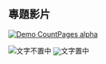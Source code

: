 ## 專題影片


[![Demo CountPages alpha](https://raw.githubusercontent.com/sres320/-/master/%E6%9C%AA%E5%91%BD%E5%90%8D.png)](https://drive.google.com/file/d/0B7XQfriitbLqamVMN0RGbVlWeFE/view?usp=sharing)

![](https://dl.dropboxusercontent.com/u/2226591/GIT/avatar2.png)文字不置中
<img style="vertical-align:middle;" src="https://dl.dropboxusercontent.com/u/2226591/GIT/avatar2.png"/>文字置中

